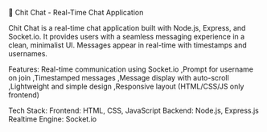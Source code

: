 💬 Chit Chat - Real-Time Chat Application

Chit Chat is a real-time chat application built with Node.js, Express, and Socket.io. It provides users with a seamless messaging experience in a clean, minimalist UI. Messages appear in real-time with timestamps and usernames.

Features:
Real-time communication using Socket.io
,Prompt for username on join
,Timestamped messages
,Message display with auto-scroll
,Lightweight and simple design
,Responsive layout (HTML/CSS/JS only frontend)

Tech Stack:
Frontend: HTML, CSS, JavaScript
Backend: Node.js, Express.js
Realtime Engine: Socket.io


